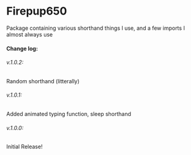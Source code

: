 # Firepup650
Package containing various shorthand things I use, and a few imports I almost always use
#### Change log:
###### v.1.0.2:
Random shorthand (litterally)
###### v.1.0.1:
Added animated typing function, sleep shorthand
###### v.1.0.0:
Initial Release!